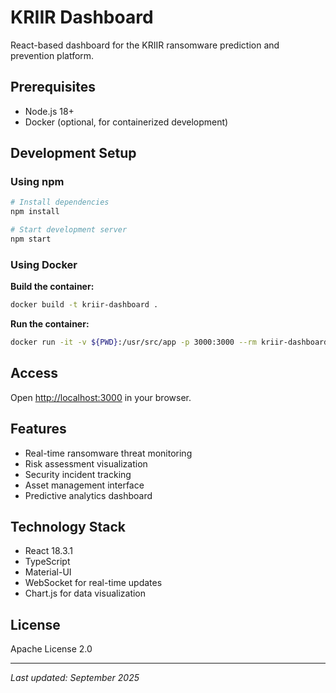 # KRIIR Dashboard

React-based dashboard for the KRIIR ransomware prediction and prevention platform.

## Prerequisites

- Node.js 18+
- Docker (optional, for containerized development)

## Development Setup

### Using npm

```bash
# Install dependencies
npm install

# Start development server
npm start
```

### Using Docker

**Build the container:**

```bash
docker build -t kriir-dashboard .
```

**Run the container:**

```bash
docker run -it -v ${PWD}:/usr/src/app -p 3000:3000 --rm kriir-dashboard
```

## Access

Open [http://localhost:3000](http://localhost:3000) in your browser.

## Features

- Real-time ransomware threat monitoring
- Risk assessment visualization
- Security incident tracking
- Asset management interface
- Predictive analytics dashboard

## Technology Stack

- React 18.3.1
- TypeScript
- Material-UI
- WebSocket for real-time updates
- Chart.js for data visualization

## License

Apache License 2.0

---

*Last updated: September 2025*